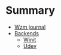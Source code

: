 # Summary

- [Wzm journal](./chapter_1.md)
- [Backends](./backends.md)
  - [Winit](./winit.md)
  - [Udev](./udev.md)
